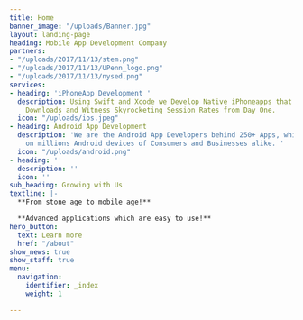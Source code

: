 ```yaml
---
title: Home
banner_image: "/uploads/Banner.jpg"
layout: landing-page
heading: Mobile App Development Company
partners:
- "/uploads/2017/11/13/stem.png"
- "/uploads/2017/11/13/UPenn_logo.png"
- "/uploads/2017/11/13/nysed.png"
services:
- heading: 'iPhoneApp Development '
  description: Using Swift and Xcode we Develop Native iPhoneapps that Get Million
    Downloads and Witness Skyrocketing Session Rates from Day One.
  icon: "/uploads/ios.jpeg"
- heading: Android App Development
  description: 'We are the Android App Developers behind 250+ Apps, which are present
    on millions Android devices of Consumers and Businesses alike. '
  icon: "/uploads/android.png"
- heading: ''
  description: ''
  icon: ''
sub_heading: Growing with Us
textline: |-
  **From stone age to mobile age!**

  **Advanced applications which are easy to use!**
hero_button:
  text: Learn more
  href: "/about"
show_news: true
show_staff: true
menu:
  navigation:
    identifier: _index
    weight: 1

---
```

